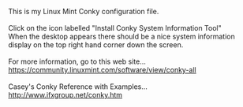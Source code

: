 This is my Linux Mint Conky configuration file.<br><br>
Click on the icon labelled "Install Conky System Information Tool"<br>
When the desktop appears there should be a nice system information display on the top right hand corner down the screen.<br><br>
For more information, go to this web site...<br>
https://community.linuxmint.com/software/view/conky-all<br><br>
Casey's Conky Reference with Examples...<br>
http://www.ifxgroup.net/conky.htm
